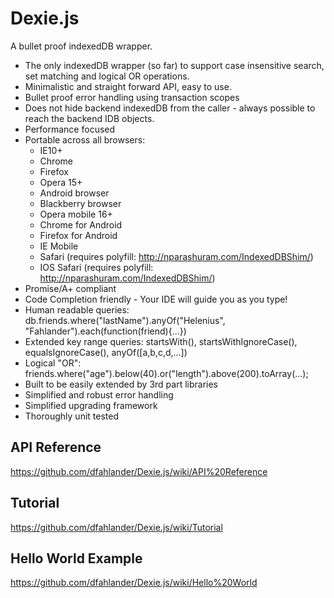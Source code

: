 Dexie.js
========
A bullet proof indexedDB wrapper.

 * The only indexedDB wrapper (so far) to support case insensitive search, set matching and logical OR operations.
 * Minimalistic and straight forward API, easy to use.
 * Bullet proof error handling using transaction scopes
 * Does not hide backend indexedDB from the caller - always possible to reach the backend IDB objects.
 * Performance focused
 * Portable across all browsers:
   * IE10+
   * Chrome
   * Firefox
   * Opera 15+
   * Android browser
   * Blackberry browser
   * Opera mobile 16+
   * Chrome for Android
   * Firefox for Android
   * IE Mobile
   * Safari (requires polyfill: http://nparashuram.com/IndexedDBShim/)
   * IOS Safari (requires polyfill: http://nparashuram.com/IndexedDBShim/)
 * Promise/A+ compliant
 * Code Completion friendly - Your IDE will guide you as you type!
 * Human readable queries: db.friends.where("lastName").anyOf("Helenius", "Fahlander").each(function(friend){...})
 * Extended key range queries: startsWith(), startsWithIgnoreCase(), equalsIgnoreCase(), anyOf([a,b,c,d,...])
 * Logical "OR": friends.where("age").below(40).or("length").above(200).toArray(...);
 * Built to be easily extended by 3rd part libraries
 * Simplified and robust error handling
 * Simplified upgrading framework
 * Thoroughly unit tested

API Reference
-------------
https://github.com/dfahlander/Dexie.js/wiki/API%20Reference

Tutorial
--------
https://github.com/dfahlander/Dexie.js/wiki/Tutorial

Hello World Example
-------------------
https://github.com/dfahlander/Dexie.js/wiki/Hello%20World



